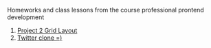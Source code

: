 Homeworks and class lessons from the course professional prontend development
<br>
1. [Project 2 Grid Layout](https://angemariya.github.io/FE-Prof-Main/Project-2/index.html)
3. [Twitter clone =)](https://angemariya.github.io/FE-Prof-Main/Project-5%20Twitter/index.html)
